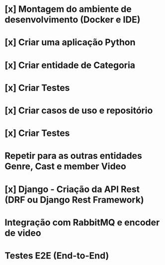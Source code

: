 # [x] Montagem do ambiente de desenvolvimento (Docker e IDE)
# [x] Criar uma aplicação Python
# [x] Criar entidade de Categoria
# [x] Criar Testes
# [x] Criar casos de uso e repositório
# [x] Criar Testes

# Repetir para as outras entidades Genre, Cast e member Video

# [x] Django - Criação da API Rest (DRF ou Django Rest Framework)
# Integração com RabbitMQ e encoder de video
# Testes E2E (End-to-End) 